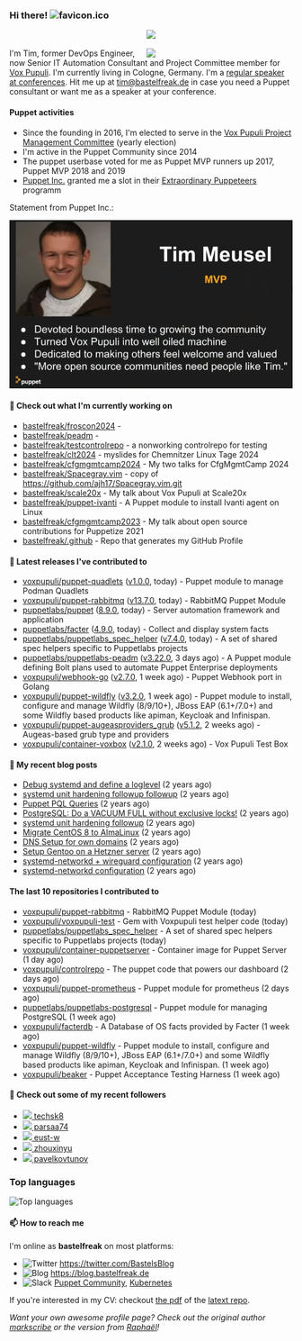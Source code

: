 ### Hi there! ![favicon.ico](https://raw.githubusercontent.com/bastelfreak/bastelfreak/master/favicon.ico)

<p align="center">
  <a href="https://github.com/ryo-ma/github-profile-trophy"><img src="https://github-profile-trophy.vercel.app/?username=bastelfreak&theme=darkhub&margin-w=15&margin-h=15&no-frame=true&column=5"/></a>
</p>

<img align="right" src="https://avatars.githubusercontent.com/bastelfreak" width="260">

I'm Tim, former DevOps Engineer, now Senior IT Automation Consultant and Project
Committee member for [Vox Pupuli](https://voxpupuli.org).
I'm currently living in Cologne, Germany. I'm a
[regular speaker at conferences](https://github.com/bastelfreak/talks#collection-of-talks-proposals-and-related-stuff).
Hit me up at [tim@bastelfreak.de](mailto:tim@bastelfeak.de) in case you need a
Puppet consultant or want me as a speaker at your conference.

#### Puppet activities

* Since the founding in 2016, I'm elected to serve in the [Vox Pupuli Project Management Committee](https://voxpupuli.org/blog/2016/10/12/pmc-election-results/) (yearly election)
* I'm active in the Puppet Community since 2014
* The puppet userbase voted for me as Puppet MVP runners up 2017, Puppet MVP 2018 and 2019
* [Puppet Inc.](https://puppet.com) granted me a slot in their [Extraordinary Puppeteers](https://puppet-champions.github.io/profiles.html) programm

Statement from Puppet Inc.:

![mvp statement](https://raw.githubusercontent.com/bastelfreak/bastelfreak/master/MVP.png)

#### 🌱 Check out what I'm currently working on


- [bastelfreak/froscon2024](https://github.com/bastelfreak/froscon2024) - 
- [bastelfreak/peadm](https://github.com/bastelfreak/peadm) - 
- [bastelfreak/testcontrolrepo](https://github.com/bastelfreak/testcontrolrepo) - a nonworking controlrepo for testing
- [bastelfreak/clt2024](https://github.com/bastelfreak/clt2024) - myslides for Chemnitzer Linux Tage 2024
- [bastelfreak/cfgmgmtcamp2024](https://github.com/bastelfreak/cfgmgmtcamp2024) - My two talks for CfgMgmtCamp 2024
- [bastelfreak/Spacegray.vim](https://github.com/bastelfreak/Spacegray.vim) - copy of https://github.com/ajh17/Spacegray.vim.git
- [bastelfreak/scale20x](https://github.com/bastelfreak/scale20x) - My talk about Vox Pupuli at Scale20x
- [bastelfreak/puppet-ivanti](https://github.com/bastelfreak/puppet-ivanti) - A Puppet module to install Ivanti agent on Linux
- [bastelfreak/cfgmgmtcamp2023](https://github.com/bastelfreak/cfgmgmtcamp2023) - My talk about open source contributions for Puppetize 2021
- [bastelfreak/.github](https://github.com/bastelfreak/.github) - Repo that generates my GitHub Profile

#### 🔭 Latest releases I've contributed to


- [voxpupuli/puppet-quadlets](https://github.com/voxpupuli/puppet-quadlets) ([v1.0.0](https://github.com/voxpupuli/puppet-quadlets/releases/tag/v1.0.0), today) - Puppet module to manage Podman Quadlets
- [voxpupuli/puppet-rabbitmq](https://github.com/voxpupuli/puppet-rabbitmq) ([v13.7.0](https://github.com/voxpupuli/puppet-rabbitmq/releases/tag/v13.7.0), today) - RabbitMQ Puppet Module
- [puppetlabs/puppet](https://github.com/puppetlabs/puppet) ([8.9.0](https://github.com/puppetlabs/puppet/releases/tag/8.9.0), today) - Server automation framework and application
- [puppetlabs/facter](https://github.com/puppetlabs/facter) ([4.9.0](https://github.com/puppetlabs/facter/releases/tag/4.9.0), today) - Collect and display system facts
- [puppetlabs/puppetlabs_spec_helper](https://github.com/puppetlabs/puppetlabs_spec_helper) ([v7.4.0](https://github.com/puppetlabs/puppetlabs_spec_helper/releases/tag/v7.4.0), today) - A set of shared spec helpers specific to Puppetlabs projects
- [puppetlabs/puppetlabs-peadm](https://github.com/puppetlabs/puppetlabs-peadm) ([v3.22.0](https://github.com/puppetlabs/puppetlabs-peadm/releases/tag/v3.22.0), 3 days ago) - A Puppet module defining Bolt plans used to automate Puppet Enterprise deployments
- [voxpupuli/webhook-go](https://github.com/voxpupuli/webhook-go) ([v2.7.0](https://github.com/voxpupuli/webhook-go/releases/tag/v2.7.0), 1 week ago) - Puppet Webhook port in Golang
- [voxpupuli/puppet-wildfly](https://github.com/voxpupuli/puppet-wildfly) ([v3.2.0](https://github.com/voxpupuli/puppet-wildfly/releases/tag/v3.2.0), 1 week ago) - Puppet module to install, configure and manage Wildfly (8/9/10&#43;), JBoss EAP (6.1&#43;/7.0&#43;) and some Wildfly based products like apiman, Keycloak and Infinispan.
- [voxpupuli/puppet-augeasproviders_grub](https://github.com/voxpupuli/puppet-augeasproviders_grub) ([v5.1.2](https://github.com/voxpupuli/puppet-augeasproviders_grub/releases/tag/v5.1.2), 2 weeks ago) - Augeas-based grub type and providers
- [voxpupuli/container-voxbox](https://github.com/voxpupuli/container-voxbox) ([v2.1.0](https://github.com/voxpupuli/container-voxbox/releases/tag/v2.1.0), 2 weeks ago) - Vox Pupuli Test Box

#### 📜 My recent blog posts


- [Debug systemd and define a loglevel](https://blog.bastelfreak.de/2022/02/debug-systemd-and-define-a-loglevel/) (2 years ago)
- [systemd unit hardening followup followup](https://blog.bastelfreak.de/2022/01/systemd-unit-hardening-followup-followup/) (2 years ago)
- [Puppet PQL Queries](https://blog.bastelfreak.de/2022/01/puppet-pql-queries/) (2 years ago)
- [PostgreSQL: Do a VACUUM FULL without exclusive locks!](https://blog.bastelfreak.de/2022/01/postgresql-do-a-vacuum-full-without-exclusive-locks/) (2 years ago)
- [systemd unit hardening followup](https://blog.bastelfreak.de/2022/01/systemd-unit-hardening-followup/) (2 years ago)
- [Migrate CentOS 8 to AlmaLinux](https://blog.bastelfreak.de/2022/01/migrate-centos-8-to-almalinux/) (2 years ago)
- [DNS Setup for own domains](https://blog.bastelfreak.de/2022/01/dns-setup-for-own-domains/) (2 years ago)
- [Setup Gentoo on a Hetzner server](https://blog.bastelfreak.de/2022/01/setup-gentoo-on-a-hetzner-server/) (2 years ago)
- [systemd-networkd &#43; wireguard configuration](https://blog.bastelfreak.de/2022/01/systemd-networkd-wireguard-configuration/) (2 years ago)
- [systemd-networkd configuration](https://blog.bastelfreak.de/2022/01/systemd-networkd-configuration/) (2 years ago)

#### The last 10 repositories I contributed to


- [voxpupuli/puppet-rabbitmq](https://github.com/voxpupuli/puppet-rabbitmq) - RabbitMQ Puppet Module (today)
- [voxpupuli/voxpupuli-test](https://github.com/voxpupuli/voxpupuli-test) - Gem with Voxpupuli test helper code (today)
- [puppetlabs/puppetlabs_spec_helper](https://github.com/puppetlabs/puppetlabs_spec_helper) - A set of shared spec helpers specific to Puppetlabs projects (today)
- [voxpupuli/container-puppetserver](https://github.com/voxpupuli/container-puppetserver) - Container image for Puppet Server (1 day ago)
- [voxpupuli/controlrepo](https://github.com/voxpupuli/controlrepo) - The puppet code that powers our dashboard (2 days ago)
- [voxpupuli/puppet-prometheus](https://github.com/voxpupuli/puppet-prometheus) - Puppet module for prometheus (2 days ago)
- [puppetlabs/puppetlabs-postgresql](https://github.com/puppetlabs/puppetlabs-postgresql) - Puppet module for managing PostgreSQL (1 week ago)
- [voxpupuli/facterdb](https://github.com/voxpupuli/facterdb) - A Database of OS facts provided by Facter (1 week ago)
- [voxpupuli/puppet-wildfly](https://github.com/voxpupuli/puppet-wildfly) - Puppet module to install, configure and manage Wildfly (8/9/10&#43;), JBoss EAP (6.1&#43;/7.0&#43;) and some Wildfly based products like apiman, Keycloak and Infinispan. (1 week ago)
- [voxpupuli/beaker](https://github.com/voxpupuli/beaker) - Puppet Acceptance Testing Harness (1 week ago)

#### 👥 Check out some of my recent followers


- [<img src="https://avatars.githubusercontent.com/u/71723339?v=4" height="20"/> techsk8](https://github.com/techsk8)
- [<img src="https://avatars.githubusercontent.com/u/133056472?v=4" height="20"/> parsaa74](https://github.com/parsaa74)
- [<img src="https://avatars.githubusercontent.com/u/39115651?u=698b472b817b1e117b5a86aec9f97be8902db342&amp;v=4" height="20"/> eust-w](https://github.com/eust-w)
- [<img src="https://avatars.githubusercontent.com/u/3961183?u=01582e87de4eed440b07b84786cf348e731cb2b1&amp;v=4" height="20"/> zhouxinyu](https://github.com/zhouxinyu)
- [<img src="https://avatars.githubusercontent.com/u/173689185?u=f277153ad0db91745595465c67c6211354195d67&amp;v=4" height="20"/> pavelkovtunov](https://github.com/pavelkovtunov)

### Top languages

![Top languages](https://github-readme-stats.vercel.app/api/top-langs/?username=bastelfreak&hide_title=true)

#### 📫 How to reach me

I'm online as **bastelfreak** on most platforms:

- <img src="https://raw.githubusercontent.com/FortAwesome/Font-Awesome/master/svgs/brands/twitter.svg" width="20" alt="Twitter" /> https://twitter.com/BastelsBlog
- <img src="https://raw.githubusercontent.com/FortAwesome/Font-Awesome/master/svgs/brands/wordpress.svg" width="20" alt="Blog" /> https://blog.bastelfreak.de
- <img src="https://raw.githubusercontent.com/FortAwesome/Font-Awesome/master/svgs/brands/slack.svg" width="20" alt="Slack" /> [Puppet Community](https://slack.puppet.com/), [Kubernetes](https://slack.k8s.io/)

If you're interested in my CV: checkout [the pdf](https://github.com/bastelfreak/cv/raw/master/content-en.pdf) of the [latext repo](https://github.com/bastelfreak/cv#readme).

*Want your own awesome profile page? Check out the original author [markscribe](https://github.com/muesli/markscribe) or the version from [Raphaël](https://github.com/raphink/raphink#hi-there-)!*
